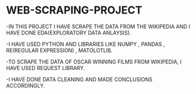 # WEB-SCRAPING-PROJECT

-IN THIS PROJECT I HAVE SCRAPE THE DATA FROM THE WIKIPEDIA AND I HAVE DONE EDA(EXPLORATORY DATA ANLAYSIS).

-I HAVE USED PYTHON AND LIBRARIES LIKE NUMPY , PANDAS , RE(REGULAR EXPRESSION) , MATOLOTLIB.

-TO SCRAPE THE DATA OF OSCAR WINNING FILMS FROM WIKIPEDIA, I HAVE USED REQUEST LIBRARY.

-I HAVE DONE DATA CLEANING AND MADE CONCLUSIONS ACCORDINGLY.
